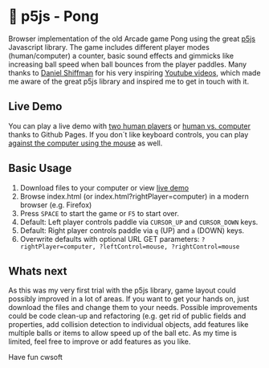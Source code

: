 # 👀 p5js - Pong

Browser implementation of the old Arcade game Pong using the great [p5js](https://p5js.org/) Javascript library. The game includes different player modes (human/computer) a counter, basic sound effects and gimmicks like increasing ball speed when ball bounces from the player paddles. Many thanks to [Daniel Shiffman](https://shiffman.net/) for his very inspiring [Youtube videos](https://www.youtube.com/c/TheCodingTrain/playlists), which made me aware of the great p5js library and inspired me to get in touch with it.

## Live Demo

You can play a live demo with [two human players](https://cwsoft.github.io/p5js-pong/) or [human vs. computer](https://cwsoft.github.io/p5js-pong/?rightPlayer=computer) thanks to Github Pages. If you don´t like keyboard controls, you can play [against the computer using the mouse](https://cwsoft.github.io/p5js-pong/?rightPlayer=computer&leftControl=mouse) as well.

## Basic Usage

1.  Download files to your computer or view [live demo](https://cwsoft.github.io/p5js-pong/)
2.  Browse index.html (or index.html?rightPlayer=computer) in a modern browser (e.g. Firefox)
3.  Press `SPACE` to start the game or `F5` to start over.
4.  Default: Left player controls paddle via `CURSOR_UP` and `CURSOR_DOWN` keys.
5.  Default: Right player controls paddle via `q` (UP) and `a` (DOWN) keys.
6.  Overwrite defaults with optional URL GET parameters: `?rightPlayer=computer, ?leftControl=mouse, ?rightControl=mouse`

## Whats next

As this was my very first trial with the p5js library, game layout could possibly improved in a lot of areas. If you want to get your hands on, just download the files and change them to your needs. Possible improvements could be code clean-up and refactoring (e.g. get rid of public fields and properties, add collision detection to individual objects, add features like multiple balls or items to allow speed up of the ball etc. As my time is limited, feel free to improve or add features as you like.

Have fun
cwsoft
